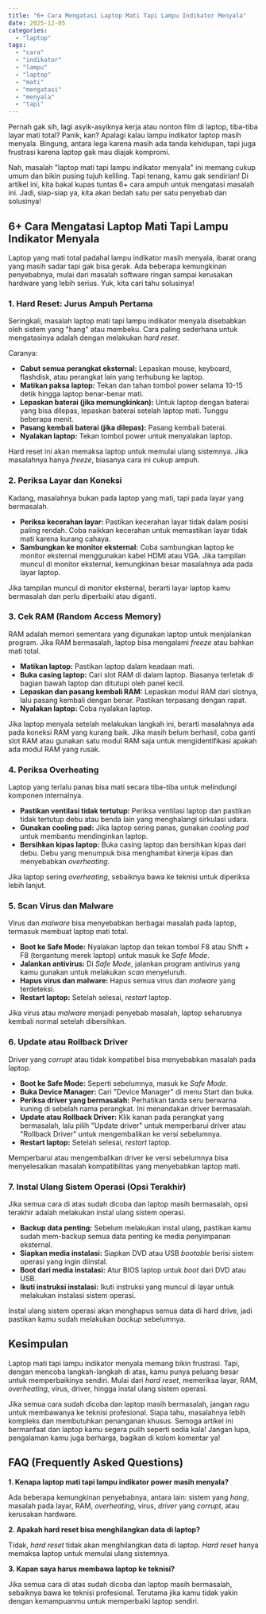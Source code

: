 ```yaml
---
title: "6+ Cara Mengatasi Laptop Mati Tapi Lampu Indikator Menyala"
date: 2025-12-05
categories: 
  - "laptop"
tags: 
  - "cara"
  - "indikator"
  - "lampu"
  - "laptop"
  - "mati"
  - "mengatasi"
  - "menyala"
  - "tapi"
---
```


Pernah gak sih, lagi asyik-asyiknya kerja atau nonton film di laptop, tiba-tiba layar mati total? Panik, kan? Apalagi kalau lampu indikator laptop masih menyala. Bingung, antara lega karena masih ada tanda kehidupan, tapi juga frustrasi karena laptop gak mau diajak kompromi.

Nah, masalah "laptop mati tapi lampu indikator menyala" ini memang cukup umum dan bikin pusing tujuh keliling. Tapi tenang, kamu gak sendirian! Di artikel ini, kita bakal kupas tuntas 6+ cara ampuh untuk mengatasi masalah ini. Jadi, siap-siap ya, kita akan bedah satu per satu penyebab dan solusinya!

## 6+ Cara Mengatasi Laptop Mati Tapi Lampu Indikator Menyala

Laptop yang mati total padahal lampu indikator masih menyala, ibarat orang yang masih sadar tapi gak bisa gerak. Ada beberapa kemungkinan penyebabnya, mulai dari masalah software ringan sampai kerusakan hardware yang lebih serius. Yuk, kita cari tahu solusinya!

### 1\. Hard Reset: Jurus Ampuh Pertama

Seringkali, masalah laptop mati tapi lampu indikator menyala disebabkan oleh sistem yang "hang" atau membeku. Cara paling sederhana untuk mengatasinya adalah dengan melakukan _hard reset_.

Caranya:

- **Cabut semua perangkat eksternal:** Lepaskan mouse, keyboard, flashdisk, atau perangkat lain yang terhubung ke laptop.
- **Matikan paksa laptop:** Tekan dan tahan tombol power selama 10-15 detik hingga laptop benar-benar mati.
- **Lepaskan baterai (jika memungkinkan):** Untuk laptop dengan baterai yang bisa dilepas, lepaskan baterai setelah laptop mati. Tunggu beberapa menit.
- **Pasang kembali baterai (jika dilepas):** Pasang kembali baterai.
- **Nyalakan laptop:** Tekan tombol power untuk menyalakan laptop.

Hard reset ini akan memaksa laptop untuk memulai ulang sistemnya. Jika masalahnya hanya _freeze_, biasanya cara ini cukup ampuh.

### 2\. Periksa Layar dan Koneksi

Kadang, masalahnya bukan pada laptop yang mati, tapi pada layar yang bermasalah.

- **Periksa kecerahan layar:** Pastikan kecerahan layar tidak dalam posisi paling rendah. Coba naikkan kecerahan untuk memastikan layar tidak mati karena kurang cahaya.
- **Sambungkan ke monitor eksternal:** Coba sambungkan laptop ke monitor eksternal menggunakan kabel HDMI atau VGA. Jika tampilan muncul di monitor eksternal, kemungkinan besar masalahnya ada pada layar laptop.

Jika tampilan muncul di monitor eksternal, berarti layar laptop kamu bermasalah dan perlu diperbaiki atau diganti.

### 3\. Cek RAM (Random Access Memory)

RAM adalah memori sementara yang digunakan laptop untuk menjalankan program. Jika RAM bermasalah, laptop bisa mengalami _freeze_ atau bahkan mati total.

- **Matikan laptop:** Pastikan laptop dalam keadaan mati.
- **Buka casing laptop:** Cari slot RAM di dalam laptop. Biasanya terletak di bagian bawah laptop dan ditutupi oleh panel kecil.
- **Lepaskan dan pasang kembali RAM:** Lepaskan modul RAM dari slotnya, lalu pasang kembali dengan benar. Pastikan terpasang dengan rapat.
- **Nyalakan laptop:** Coba nyalakan laptop.

Jika laptop menyala setelah melakukan langkah ini, berarti masalahnya ada pada koneksi RAM yang kurang baik. Jika masih belum berhasil, coba ganti slot RAM atau gunakan satu modul RAM saja untuk mengidentifikasi apakah ada modul RAM yang rusak.

### 4\. Periksa Overheating

Laptop yang terlalu panas bisa mati secara tiba-tiba untuk melindungi komponen internalnya.

- **Pastikan ventilasi tidak tertutup:** Periksa ventilasi laptop dan pastikan tidak tertutup debu atau benda lain yang menghalangi sirkulasi udara.
- **Gunakan cooling pad:** Jika laptop sering panas, gunakan _cooling pad_ untuk membantu mendinginkan laptop.
- **Bersihkan kipas laptop:** Buka casing laptop dan bersihkan kipas dari debu. Debu yang menumpuk bisa menghambat kinerja kipas dan menyebabkan _overheating_.

Jika laptop sering _overheating_, sebaiknya bawa ke teknisi untuk diperiksa lebih lanjut.

### 5\. Scan Virus dan Malware

Virus dan _malware_ bisa menyebabkan berbagai masalah pada laptop, termasuk membuat laptop mati total.

- **Boot ke Safe Mode:** Nyalakan laptop dan tekan tombol F8 atau Shift + F8 (tergantung merek laptop) untuk masuk ke _Safe Mode_.
- **Jalankan antivirus:** Di _Safe Mode_, jalankan program antivirus yang kamu gunakan untuk melakukan _scan_ menyeluruh.
- **Hapus virus dan malware:** Hapus semua virus dan _malware_ yang terdeteksi.
- **Restart laptop:** Setelah selesai, _restart_ laptop.

Jika virus atau _malware_ menjadi penyebab masalah, laptop seharusnya kembali normal setelah dibersihkan.

### 6\. Update atau Rollback Driver

Driver yang _corrupt_ atau tidak kompatibel bisa menyebabkan masalah pada laptop.

- **Boot ke Safe Mode:** Seperti sebelumnya, masuk ke _Safe Mode_.
- **Buka Device Manager:** Cari "Device Manager" di menu Start dan buka.
- **Periksa driver yang bermasalah:** Perhatikan tanda seru berwarna kuning di sebelah nama perangkat. Ini menandakan driver bermasalah.
- **Update atau Rollback Driver:** Klik kanan pada perangkat yang bermasalah, lalu pilih "Update driver" untuk memperbarui driver atau "Rollback Driver" untuk mengembalikan ke versi sebelumnya.
- **Restart laptop:** Setelah selesai, _restart_ laptop.

Memperbarui atau mengembalikan driver ke versi sebelumnya bisa menyelesaikan masalah kompatibilitas yang menyebabkan laptop mati.

### 7\. Instal Ulang Sistem Operasi (Opsi Terakhir)

Jika semua cara di atas sudah dicoba dan laptop masih bermasalah, opsi terakhir adalah melakukan instal ulang sistem operasi.

- **Backup data penting:** Sebelum melakukan instal ulang, pastikan kamu sudah mem-backup semua data penting ke media penyimpanan eksternal.
- **Siapkan media instalasi:** Siapkan DVD atau USB _bootable_ berisi sistem operasi yang ingin diinstal.
- **Boot dari media instalasi:** Atur BIOS laptop untuk _boot_ dari DVD atau USB.
- **Ikuti instruksi instalasi:** Ikuti instruksi yang muncul di layar untuk melakukan instalasi sistem operasi.

Instal ulang sistem operasi akan menghapus semua data di hard drive, jadi pastikan kamu sudah melakukan _backup_ sebelumnya.

## Kesimpulan

Laptop mati tapi lampu indikator menyala memang bikin frustrasi. Tapi, dengan mencoba langkah-langkah di atas, kamu punya peluang besar untuk memperbaikinya sendiri. Mulai dari _hard reset_, memeriksa layar, RAM, _overheating_, virus, driver, hingga instal ulang sistem operasi.

Jika semua cara sudah dicoba dan laptop masih bermasalah, jangan ragu untuk membawanya ke teknisi profesional. Siapa tahu, masalahnya lebih kompleks dan membutuhkan penanganan khusus. Semoga artikel ini bermanfaat dan laptop kamu segera pulih seperti sedia kala! Jangan lupa, pengalaman kamu juga berharga, bagikan di kolom komentar ya!

## FAQ (Frequently Asked Questions)

**1\. Kenapa laptop mati tapi lampu indikator power masih menyala?**

Ada beberapa kemungkinan penyebabnya, antara lain: sistem yang _hang_, masalah pada layar, RAM, _overheating_, virus, _driver_ yang _corrupt_, atau kerusakan hardware.

**2\. Apakah hard reset bisa menghilangkan data di laptop?**

Tidak, _hard reset_ tidak akan menghilangkan data di laptop. _Hard reset_ hanya memaksa laptop untuk memulai ulang sistemnya.

**3\. Kapan saya harus membawa laptop ke teknisi?**

Jika semua cara di atas sudah dicoba dan laptop masih bermasalah, sebaiknya bawa ke teknisi profesional. Terutama jika kamu tidak yakin dengan kemampuanmu untuk memperbaiki laptop sendiri.
